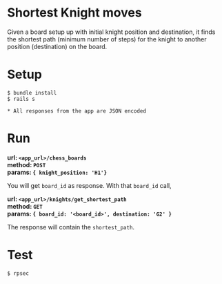 # Shortest Knight moves

Given a board setup up with initial knight position and destination, it finds the shortest path (minimum number of steps) for the knight to another position (destination) on the board.

# Setup
`$ bundle install` <br>
`$ rails s`

`* All responses from the app are JSON encoded`

# Run
<strong>url: `<app_url>/chess_boards` <br>
method: `POST` <br>
params: `{ knight_position: 'H1'}`
</strong>

You will get `board_id` as response. With that `board_id` call,

<strong>url: `<app_url>/knights/get_shortest_path` <br>
method: `GET` <br>
params: `{ board_id: '<board_id>', destination: 'G2' }`
</strong>
  
The response will contain the `shortest_path`.

# Test

`$ rpsec`
